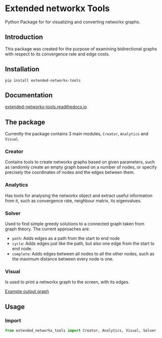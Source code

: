 # Extended networkx Tools
Python Package for for visualizing and converting networkx graphs.

## Introduction

This package was created for the purpose of examining bidirectional graphs with respect to its convergence rate and edge costs.

## Installation

```shell
pip install extended-networkx-tools
```

## Documentation

[extended-networkx-tools.readthedocs.io](https://extended-networkx-tools.readthedocs.io/)

## The package

Currently the package contains 3 main modules, `Creator`, `Analytics` and `Visual`.

### Creator

Contains tools to create networkx graphs based on given parameters, such as randomly 
create an empty graph based on a number of nodes, or specify precisely the 
coordinates of nodes and the edges between them.

### Analytics

Has tools for analysing the networkx object and extract useful information from it, such 
as convergence rate, neighbour matrix, its eigenvalues.

### Solver

Used to find simple greedy solutions to a connected graph taken from graph theory. The current approaches are:

- ``path``: Adds edges as a path from the start to end node
- ``cycle``: Adds edges just like the path, but also one edge from the start to end node.
- ``complete``: Adds edges between all nodes to all the other nodes, such as the maximum distance between every node is one.

### Visual

Is used to print a networkx graph to the screen, with its edges.

[Example output graph][examplegraph]

[examplegraph]: docs/source/_static/example-graph.png "Example graph"



## Usage

### Import


```python
from extended_networkx_tools import Creator, Analytics, Visual, Solver
```

